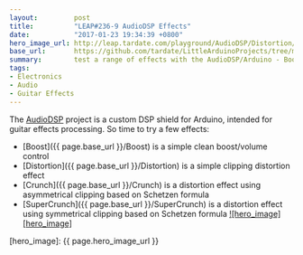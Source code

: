 ```yaml
---
layout:         post
title:          "LEAP#236-9 AudioDSP Effects"
date:           "2017-01-23 19:34:39 +0800"
hero_image_url: http://leap.tardate.com/playground/AudioDSP/Distortion/assets/Distortion_build.jpg
base_url:       https://github.com/tardate/LittleArduinoProjects/tree/master/playground/AudioDSP
summary:        test a range of effects with the AudioDSP/Arduino - Boost, Distortion, Crunch, SuperCrunch
tags:
- Electronics
- Audio
- Guitar Effects
---
```


The [AudioDSP][project] project is a custom DSP shield for Arduino, intended for guitar effects processing.
So time to try a few effects:
- [Boost]({{ page.base_url }}/Boost) is a simple clean boost/volume control
- [Distortion]({{ page.base_url }}/Distortion) is a simple clipping distortion effect
- [Crunch]({{ page.base_url }}/Crunch) is a distortion effect using asymmetrical clipping based on Schetzen formula
- [SuperCrunch]({{ page.base_url }}/SuperCrunch) is a distortion effect using symmetrical clipping based on Schetzen formula
[![hero_image][hero_image]][project]

[leap]: http://leap.tardate.com
[project]: https://github.com/tardate/LittleArduinoProjects/tree/master/playground/AudioDSP
[hero_image]: {{ page.hero_image_url }}
